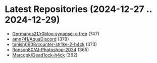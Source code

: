 # Latest Repositories (2024-12-27 .. 2024-12-29)

- [Germanos21/r0blox-synapse-x-free](https://github.com/Germanos21/r0blox-synapse-x-free) (747)
- [amn741/AquaDiscord](https://github.com/amn741/AquaDiscord) (379)
- [tanish0608/counter-str1ke-2-h4ck](https://github.com/tanish0608/counter-str1ke-2-h4ck) (373)
- [Ronson80/Al-Photoshop-2024](https://github.com/Ronson80/Al-Photoshop-2024) (365)
- [Marcopk/Dead1ock-h4ck](https://github.com/Marcopk/Dead1ock-h4ck) (362)
